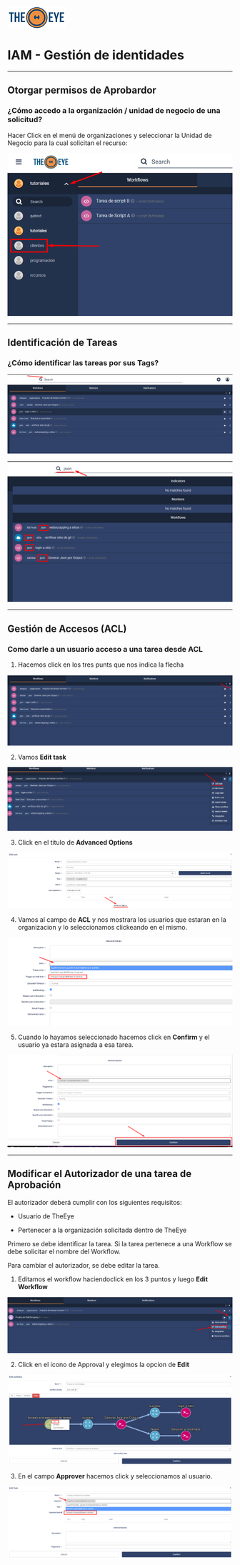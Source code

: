 [![theeye.io](../../images/logo-theeye-theOeye-logo2.png)](https://theeye.io/en/index.html)

# IAM - Gestión de identidades
___

## Otorgar permisos de Aprobardor

### ¿Cómo accedo a la organización / unidad de negocio de una solicitud? 

Hacer Click en el menú de organizaciones y seleccionar la Unidad de Negocio para la cual solicitan el recurso:

![theeye.io](../../images/logical_access/cambiar_organizacion.png)

___

## Identificación de Tareas

### ¿Cómo identificar las tareas por sus Tags?

![theeye.io](../../images/logical_access/filtro.png)

![theeye.io](../../images/logical_access/filtro2.png)

___

## Gestión de Accesos (ACL)

### Como darle a un usuario acceso a una tarea desde ACL

1) Hacemos click en los tres punts que nos indica la flecha

![theeye.io](../../images/logical_access/acl.png)

2) Vamos **Edit task**

![theeye.io](../../images/logical_access/acl2.png)

3) Click en el titulo de **Advanced Options**

![theeye.io](../../images/logical_access/acl3.png)

4) Vamos al campo de **ACL** y nos mostrara los usuarios que estaran en la organizacion y lo seleccionamos clickeando en el mismo.

![theeye.io](../../images/logical_access/acl4.png)

5) Cuando lo hayamos seleccionado hacemos click en **Confirm** y el usuario ya estara asignada a esa tarea.

![theeye.io](../../images/logical_access/acl5.png)

___

## Modificar el Autorizador de una tarea de Aprobación

El autorizador deberá cumplir con los siguientes requisitos:


* Usuario de TheEye

* Pertenecer a la organización solicitada dentro de TheEye

Primero se debe identificar la tarea.
Si la tarea pertenece a una Workflow se debe solicitar el nombre del Workflow.

Para cambiar el autorizador, se debe editar la tarea.

1) Editamos el workflow haciendoclick en los 3 puntos y luego **Edit Workflow**

![theeye.io](../../images/logical_access/editarapproval.png)

2) Click en el icono de Approval y elegimos la opcion de **Edit**

![theeye.io](../../images/logical_access/editarapproval2.png)

3) En el campo **Approver** hacemos click y seleccionamos al usuario.

![theeye.io](../../images/logical_access/editarapproval3.png)
